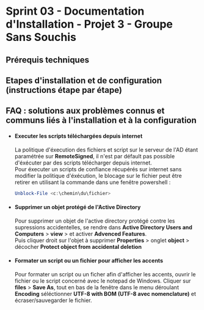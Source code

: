 # Sprint 03 - Documentation d'Installation - Projet 3 - Groupe Sans Souchis

## Prérequis techniques

## Etapes d'installation et de configuration (instructions étape par étape)

## FAQ : solutions aux problèmes connus et communs liés à l'installation et à la configuration
- #### Executer les scripts téléchargées depuis internet
  La politique d'éxecution des fichiers et script sur le serveur de l'AD étant paramétrée sur __RemoteSigned__, il n'est par défault pas possible      d'éxécuter par des scripts télécharger depuis internet.\
  Pour éxecuter un scripts de confiance récupérés sur internet sans modifier la politique d'éxécution, le blocage sur le fichier peut être retirer     en utilisant la commande dans une fenêtre powershell :

  ```powershell
  Unblock-File <c:\chemin\du\fichier>
  ```
- #### Supprimer un objet protégé de l'Active Directory
  Pour supprimer un objet de l'active directory protégé contre les supressions accidentelles, se rendre dans __Active Directory Users and       Computers__ > __view__ > et activer __Advenced Features__.\
  Puis cliquer droit sur l'objet à supprimer __Properties__ > onglet __object__ > décocher __Protect object from accidental deletion__

- #### Formater un script ou un fichier pour afficher les accents
  Pour formater un script ou un ficher afin d'afficher les accents, ouvrir le fichier ou le script concerné avec le notepad de Windows. Cliquer sur __files__ > __Save As__, tout en bas de la fenêtre dans le menu déroulant __Encoding__ séléctionner __UTF-8 with BOM (UTF-8 avec nomenclature)__ et écraser/sauvegarder le fichier.
    
  

